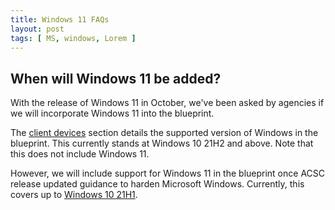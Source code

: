 ```yaml
---
title: Windows 11 FAQs
layout: post
tags: [ MS, windows, Lorem ]
---
```


## When will Windows 11 be added?

With the release of Windows 11 in October, we've been asked by agencies if we will incorporate Windows 11 into the blueprint.

The [client devices](/blueprint/client-devices.html#operating-system) section details the supported version of Windows in the blueprint. This currently stands at Windows 10 21H2 and above. Note that this does not include Windows 11.

However, we will include support for Windows 11 in the blueprint once ACSC release updated guidance to harden Microsoft Windows. Currently, this covers up to [Windows 10 21H1](https://www.cyber.gov.au/acsc/view-all-content/publications/hardening-microsoft-windows-10-version-21h1-workstations).